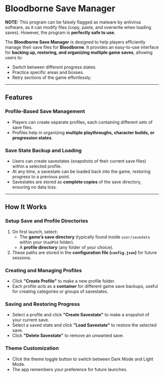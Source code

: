 # Bloodborne Save Manager  

**NOTE:** This program can be falsely flagged as malware by antivirus software, as it can modify files (copy, paste, and overwrite when loading saves). However, the program is **perfectly safe to use**.

The **Bloodborne Save Manager** is designed to help players efficiently manage their save files for **Bloodborne**. It provides an easy-to-use interface for **backing up, restoring, and organizing multiple game saves**, allowing users to:  

- Switch between different progress states.  
- Practice specific areas and bosses.  
- Retry sections of the game effortlessly.  

---

## Features  

### **Profile-Based Save Management**  
- Players can create separate profiles, each containing different sets of save files.  
- Profiles help in organizing **multiple playthroughs, character builds, or progression states**.  

### **Save State Backup and Loading**  
- Users can create savestates (snapshots of their current save files) within a selected profile.  
- At any time, a savestate can be loaded back into the game, restoring progress to a previous point.  
- Savestates are stored as **complete copies** of the save directory, ensuring no data loss.  

---

## How It Works  

### **Setup Save and Profile Directories**  
1. On first launch, select:  
   - The **game’s save directory** (typically found inside `user/savedata` within your `ShadPS4` folder).  
   - A **profile directory** (any folder of your choice).  
2. These paths are stored in the **configuration file (`config.json`)** for future sessions.  

### **Creating and Managing Profiles**  
- Click **"Create Profile"** to make a new profile folder.  
- Each profile acts as a **container** for different game save backups, useful for creating categories or groups of savestates.  

### **Saving and Restoring Progress**  
- Select a profile and click **"Create Savestate"** to make a snapshot of your current save.  
- Select a saved state and click **"Load Savestate"** to restore the selected save.  
- Click **"Delete Savestate"** to remove an unwanted save.  

### **Theme Customization**  
- Click the theme toggle button to switch between Dark Mode and Light Mode.  
- The app remembers your preference for future launches.  
